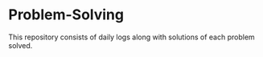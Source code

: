 # Problem-Solving
This repository consists of daily logs along with solutions of each problem solved.
